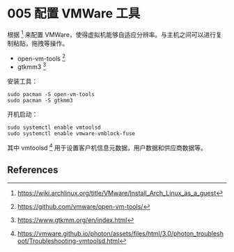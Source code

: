 # 005 配置 VMWare 工具

根据 [^vmware] 来配置 VMWare，使得虚拟机能够自适应分辨率。与主机之间可以进行复制粘贴，拖拽等操作。

- open-vm-tools [^vm-tools]
- gtkmm3 [^gtkmm3]

安装工具：

    sudo pacman -S open-vm-tools
    sudo pacman -S gtkmm3

开机启动：

    sudo systemctl enable vmtoolsd
    sudo systemctl enable vmware-vmblock-fuse

其中 vmtoolsd [^vmtoolsd] 用于设置客户机信息元数据，用户数据和供应商数据等。

## References

[^vmware]: https://wiki.archlinux.org/title/VMware/Install_Arch_Linux_as_a_guest
[^vm-tools]: https://github.com/vmware/open-vm-tools/
[^gtkmm3]: https://www.gtkmm.org/en/index.html
[^vmtoolsd]: https://vmware.github.io/photon/assets/files/html/3.0/photon_troubleshoot/Troubleshooting-vmtoolsd.html
